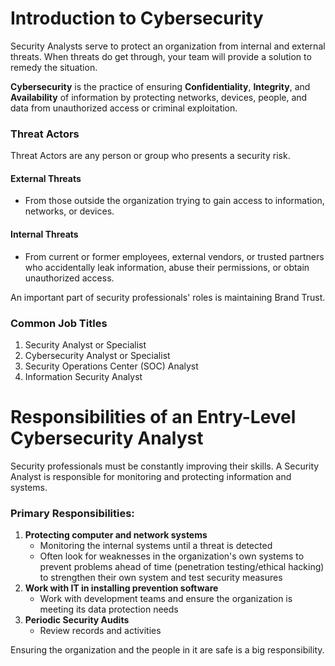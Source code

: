 # Introduction to Cybersecurity

Security Analysts serve to protect an organization from internal and external threats. When threats do get through, your team will provide a solution to remedy the situation.

**Cybersecurity** is the practice of ensuring **Confidentiality**, **Integrity**, and **Availability** of information by protecting networks, devices, people, and data from unauthorized access or criminal exploitation.

### Threat Actors

Threat Actors are any person or group who presents a security risk.

#### External Threats
- From those outside the organization trying to gain access to information, networks, or devices.

#### Internal Threats
- From current or former employees, external vendors, or trusted partners who accidentally leak information, abuse their permissions, or obtain unauthorized access.

An important part of security professionals' roles is maintaining Brand Trust.

### Common Job Titles
1. Security Analyst or Specialist
2. Cybersecurity Analyst or Specialist
3. Security Operations Center (SOC) Analyst
4. Information Security Analyst

# Responsibilities of an Entry-Level Cybersecurity Analyst

Security professionals must be constantly improving their skills. A Security Analyst is responsible for monitoring and protecting information and systems.

### Primary Responsibilities:
1. **Protecting computer and network systems**
    - Monitoring the internal systems until a threat is detected
    - Often look for weaknesses in the organization's own systems to prevent problems ahead of time (penetration testing/ethical hacking) to strengthen their own system and test security measures
2. **Work with IT in installing prevention software**
    - Work with development teams and ensure the organization is meeting its data protection needs
3. **Periodic Security Audits**
    - Review records and activities

Ensuring the organization and the people in it are safe is a big responsibility.

